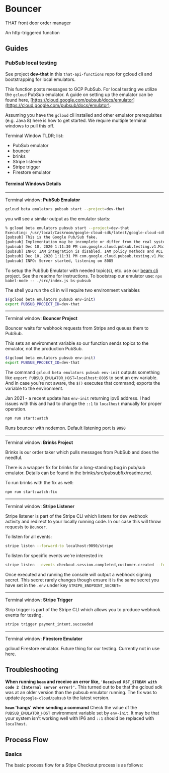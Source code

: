 # Bouncer

THAT front door order manager

An http-triggered function

## Guides

### PubSub local testing

See project **dev-that** in this `that-api-functions` repo for gcloud cli and bootstrapping for local emulators.

This function posts messages to GCP PubSub. For local testing we utilize the `gcloud` PubSub emulator. A guide on setting up the emulator can be found here, [https://cloud.google.com/pubsub/docs/emulator](https://cloud.google.com/pubsub/docs/emulator).

Assuming you have the `gcloud` cli installed and other emulator prerequisites (e.g. Java 8) here is how to get started. We require multiple terminal windows to pull this off.

Terminal Window TLDR; list:

- PubSub emulator
- bouncer
- brinks
- Stripe listener
- Stripe trigger
- Firestore emulator

#### Terminal Windows Details

---

Terminal window: **PubSub Emulator**

```sh
gcloud beta emulators pubsub start --project=dev-that
```

you will see a similar output as the emulator starts:

```sh
% gcloud beta emulators pubsub start --project=dev-that
Executing: /usr/local/Caskroom/google-cloud-sdk/latest/google-cloud-sdk/platform/pubsub-emulator/bin/cloud-pubsub-emulator --host=localhost --port=8085
[pubsub] This is the Google Pub/Sub fake.
[pubsub] Implementation may be incomplete or differ from the real system.
[pubsub] Dec 10, 2020 1:11:30 PM com.google.cloud.pubsub.testing.v1.Main main
[pubsub] INFO: IAM integration is disabled. IAM policy methods and ACL checks are not supported
[pubsub] Dec 10, 2020 1:11:31 PM com.google.cloud.pubsub.testing.v1.Main main
[pubsub] INFO: Server started, listening on 8085
```

To setup the PubSub Emulator with needed topic(s), etc. use our [beam cli](https://github.com/ThatConference/beam) project. See the readme for instructions. To bootstrap our emulator use: `npx babel-node -- ./src/index.js bs-pubsub`

The shell you run the cli in will require two environment variables

```sh
$(gcloud beta emulators pubsub env-init)
export PUBSUB_PROJECT_ID=dev-that
```

---

Terminal window: **Bouncer Project**

Bouncer waits for webhook requests from Stripe and queues them to PubSub.

This sets an environment variable so our function sends topics to the emulator, not the production PubSub.

```sh
$(gcloud beta emulators pubsub env-init)
export PUBSUB_PROJECT_ID=dev-that
```

The command `gcloud beta emulators pubsub env-init` outputs something like `export PUBSUB_EMULATOR_HOST=localhost:8085` to sent an env variable. And in case you're not aware, the `$()` executes that command; exports the variable to the environment.

Jan 2021 - a recent update has `env-init` returning ipv6 address. I had issues with this and had to change the `::1` to `localhost` manually for proper operation.

```sh
npm run start:watch
```

Runs bouncer with nodemon. Default listening port is `9090`

---

Terminal window: **Brinks Project**

Brinks is our order taker which pulls messages from PubSub and does the needful.

There is a wrapper fix for brinks for a long-standing bug in pub/sub emulator. Details can be found in the brinks/src/pubsubfix/readme.md.

To run brinks with the fix as well:

```sh
npm run start:watch:fix
```

---

Terminal window: **Stripe Listener**

Stripe listener is part of the Stripe CLI which listens for dev webhook activity and redirect to your locally running code. In our case this will throw requests to `Bouncer`.

To listen for all events:

```sh
stripe listen --forward-to localhost:9090/stripe
```

To listen for specific events we're interested in:

```sh
stripe listen --events checkout.session.completed,customer.created --forward-to localhost:9090/stripe
```

Once executed and running the console will output a webhook signing secret. This secret rarely changes though ensure it is the same secret you have set in the `.env` under key `STRIPE_ENDPOINT_SECRET=`

---

Terminal window: **Stripe Trigger**

Strip trigger is part of the Stripe CLI which allows you to produce webhook events for testing.

```sh
stripe trigger payment_intent.succeeded
```

---

Terminal window: **Firestore Emulator**

gcloud Firestore emulator. Future thing for our testing. Currently not in use here.

## Troubleshooting

**When running `beam` and receive an error like, `'Received RST_STREAM with code 2 (Internal server error)'`.** This turned out to be that the gcloud sdk was at an older version than the pubsub emulator running. The fix was to update `@google-cloud/pubsub` to the latest version.

**`beam` 'hangs' when sending a command** Check the value of the `PUBSUB_EMULATOR_HOST` environment variable set by `env-init`. It may be that your system isn't working well with IP6 and `::1` should be replaced with `localhost`.

## Process Flow

### Basics

The basic process flow for a Stipe Checkout process is as follows:
